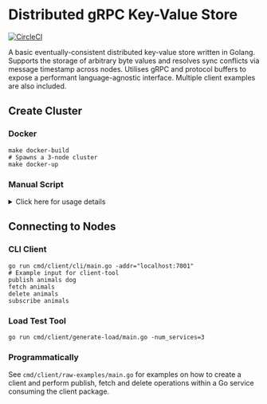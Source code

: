 # Distributed gRPC Key-Value Store

[![CircleCI](https://dl.circleci.com/status-badge/img/gh/jemgunay/distributed-kvstore/tree/master.svg?style=svg)](https://dl.circleci.com/status-badge/redirect/gh/jemgunay/distributed-kvstore/tree/master)

A basic eventually-consistent distributed key-value store written in Golang. 
Supports the storage of arbitrary byte values and resolves sync conflicts via message timestamp across nodes. 
Utilises gRPC and protocol buffers to expose a performant language-agnostic interface. Multiple client examples are also included.

## Create Cluster

### Docker

```shell
make docker-build
# Spawns a 3-node cluster
make docker-up
```

### Manual Script

<details>
<summary>Click here for usage details</summary>

Use the `spawn.sh` script to create N number of nodes at once, linking each of them via a list of `node_address` startup flags:
```shell
# Create and automatically link 3 nodes (serving on ports 7001-7003).
./cmd/server/spawn.sh 3
# Manually creating a single node (not linked to any other nodes):
go run cmd/server/main.go -port=7001
# Manually creating nodes (linked to other nodes)
go run cmd/server/main.go -port=7001 -node_address=":7002" -node_address=":7003"
```
</details>

## Connecting to Nodes

### CLI Client

```shell
go run cmd/client/cli/main.go -addr="localhost:7001"
# Example input for client-tool
publish animals dog
fetch animals
delete animals
subscribe animals
```

### Load Test Tool

```shell
go run cmd/client/generate-load/main.go -num_services=3
```

### Programmatically

See `cmd/client/raw-examples/main.go` for examples on how to create a client and perform publish, fetch and delete operations within a Go service consuming the client package.
